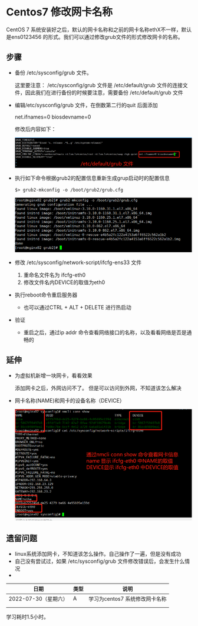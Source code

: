 # Centos7 修改网卡名称



CentOS 7 系统安装好之后，默认的网卡名称和之前的网卡名称ethX不一样，默认是ens0123456 的形式。我们可以通过修改grub文件的形式修改网卡的名称。 



## 步骤

* 备份 /etc/sysconfig/grub 文件。

  这里要注意： /etc/sysconfig/grub 文件是 /etc/default/grub 文件的连接文件，因此我们在进行备份的时候要注意，需要备份 /etc/default/grub 文件

* 编辑/etc/sysconfig/grub 文件，在倒数第二行的quit 后面添加 

  net.ifnames=0 biosdevname=0

  修改后内容如下：

  <img src="./pic/01_编辑etc目录下default目录下grub文件.png">

* 执行如下命令根据grub2的配置信息重新生成grup启动时的配置信息 

  ```shell
  $> grub2-mkconfig -o /boot/grub2/grub.cfg
  ```

  <img src="./pic/02_重新生成grub启动文件.png">

* 修改  /etc/sysconfig/network-script/ifcfg-ens33 文件
  1. 重命名文件名为 ifcfg-eth0
  2. 修改文件名内DEVICE的取值为eth0
* 执行reboot命令重启服务器
  * 也可以通过CTRL + ALT + DELETE 进行热启动
* 验证
  * 重启之后，通过ip addr 命令查看网络接口的名称，以及看看网络是否是通畅的

## 延伸

* 为虚拟机新增一块网卡，看看效果

  添加网卡之后，外网访问不了。 但是可以访问到外网，不知道该怎么解决

* 网卡名称(NAME)和网卡的设备名称（DEVICE）

  <img src="./pic/03_网卡名称和网络设备名称的区别.png">

## 遗留问题

* linux系统添加网卡，不知道该怎么操作。自己操作了一遍，但是没有成功
* 自己没有尝试过，如果 /etc/sysconfig/grub 文件修改错误后，会发生什么情况
* 





| 日期                 | 类型 | 说明                           |
| -------------------- | ---- | ------------------------------ |
| 2022-07-30（星期六） | A    | 学习为centos7 系统修改网卡名称 |
|                      |      |                                |
|                      |      |                                |

学习耗时1.5小时。